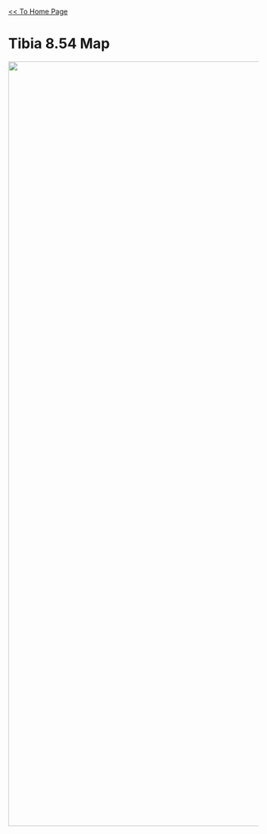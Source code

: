 [<< To Home Page](https://gekusite.github.io/Geku/)
# Tibia 8.54 Map
<img src="https://image.prntscr.com/image/CNIMqeNAQ7qK_6BGAoEKlQ.jpg" width="1536" height="1536">
